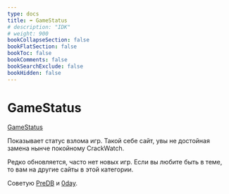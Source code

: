 ```yaml
---
type: docs
title: ➡️ GameStatus
# description: "IDK"
# weight: 900
bookCollapseSection: false
bookFlatSection: false
bookToc: false
bookComments: false
bookSearchExclude: false
bookHidden: false
---
```


# GameStatus

[GameStatus](https://gamestatus.info/)

Показывает статус взлома игр. Такой себе сайт, увы не достойная замена нынче покойному CrackWatch.

Редко обновляется, часто нет новых игр. Если вы любите быть в теме, то вам на другие сайты в этой категории.

Советую [PreDB](../predb) и [0day](../0day).
